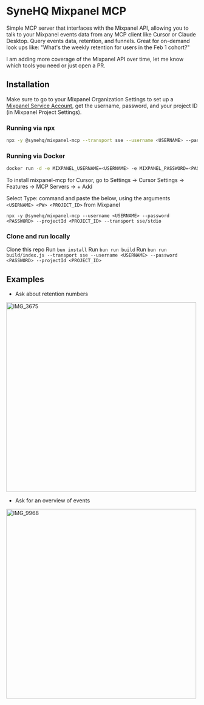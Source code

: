 # SyneHQ Mixpanel MCP

Simple MCP server that interfaces with the Mixpanel API, allowing you to talk to your Mixpanel events data from any MCP client like Cursor or Claude Desktop. Query events data, retention, and funnels. Great for on-demand look ups like: "What's the weekly retention for users in the Feb 1 cohort?"

I am adding more coverage of the Mixpanel API over time, let me know which tools you need or just open a PR.

## Installation
Make sure to go to your Mixpanel Organization Settings to set up a [Mixpanel Service Account](https://developer.mixpanel.com/reference/service-accounts), get the username, password, and your project ID (in Mixpanel Project Settings).

### Running via npx

```bash
npx -y @synehq/mixpanel-mcp --transport sse --username <USERNAME> --password <PASSWORD> --projectId <PROJECT_ID>
```

### Running via Docker

```bash
docker run -d -e MIXPANEL_USERNAME=<USERNAME> -e MIXPANEL_PASSWORD=<PASSWORD> -e MIXPANEL_PROJECT_ID=<PROJECT_ID> -p 3000:3000 ghcr.io/synehq/mixpanel-mcp:latest
```

To install mixpanel-mcp for Cursor, go to Settings -> Cursor Settings -> Features -> MCP Servers -> + Add

Select Type: command and paste the below, using the arguments `<USERNAME> <PW> <PROJECT_ID>` from Mixpanel
```
npx -y @synehq/mixpanel-mcp --username <USERNAME> --password <PASSWORD> --projectId <PROJECT_ID> --transport sse/stdio
```

### Clone and run locally
Clone this repo
Run `bun install`
Run `bun run build`
Run `bun run build/index.js --transport sse --username <USERNAME> --password <PASSWORD> --projectId <PROJECT_ID>`

## Examples
- Ask about retention numbers

<img width="500" alt="IMG_3675" src="https://github.com/user-attachments/assets/5999958e-d4f6-4824-b226-50ad416ab064" />


- Ask for an overview of events

<img width="500" alt="IMG_9968" src="https://github.com/user-attachments/assets/c05cd932-5ca8-4a5b-a31c-7da2c4f2fa77" />